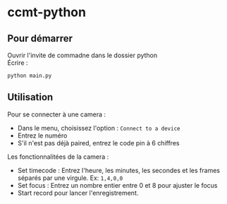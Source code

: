 # ccmt-python
## Pour démarrer
Ouvrir l'invite de commadne dans le dossier python  
Écrire : 
```
python main.py
```
## Utilisation
Pour se connecter à une camera :
* Dans le menu, choisissez l'option : ```Connect to a device```
* Entrez le numéro
* S'il n'est pas déjà paired, entrez le code pin à 6 chiffres

Les fonctionnalitées de la camera :
* Set timecode : Entrez l'heure, les minutes, les secondes et les frames séparés par une virgule. Ex: ```1,4,0,0```
* Set focus : Entrez un nombre entier entre 0 et 8 pour ajuster le focus
* Start record pour lancer l'enregistrement.
